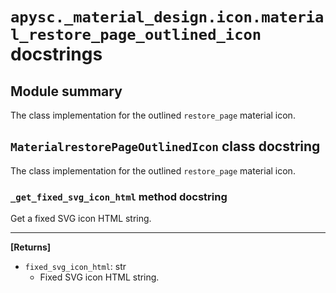 # `apysc._material_design.icon.material_restore_page_outlined_icon` docstrings

## Module summary

The class implementation for the outlined `restore_page` material icon.

## `MaterialrestorePageOutlinedIcon` class docstring

The class implementation for the outlined `restore_page` material icon.

### `_get_fixed_svg_icon_html` method docstring

Get a fixed SVG icon HTML string.<hr>

**[Returns]**

- `fixed_svg_icon_html`: str
  - Fixed SVG icon HTML string.